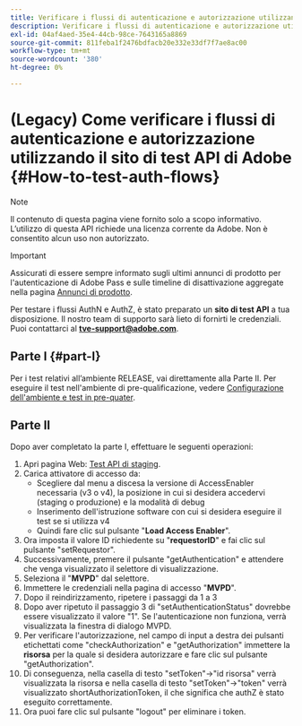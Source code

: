 ```yaml
---
title: Verificare i flussi di autenticazione e autorizzazione utilizzando il sito di test API di Adobe
description: Verificare i flussi di autenticazione e autorizzazione utilizzando il sito di test API di Adobe
exl-id: 04af4aed-35e4-44cb-98ce-7643165a8869
source-git-commit: 811feba1f2476bdfacb20e332e33df7f7ae8ac00
workflow-type: tm+mt
source-wordcount: '380'
ht-degree: 0%

---
```


# (Legacy) Come verificare i flussi di autenticazione e autorizzazione utilizzando il sito di test API di Adobe {#How-to-test-auth-flows}

>[!NOTE]
>
>Il contenuto di questa pagina viene fornito solo a scopo informativo. L’utilizzo di questa API richiede una licenza corrente da Adobe. Non è consentito alcun uso non autorizzato.

>[!IMPORTANT]
>
> Assicurati di essere sempre informato sugli ultimi annunci di prodotto per l&#39;autenticazione di Adobe Pass e sulle timeline di disattivazione aggregate nella pagina [Annunci di prodotto](/help/authentication/product-announcements.md).

Per testare i flussi AuthN e AuthZ, è stato preparato un **sito di test API** a tua disposizione. Il nostro team di supporto sarà lieto di fornirti le credenziali. Puoi contattarci al **tve-support@adobe.com**.


## Parte I {#part-I}

Per i test relativi all’ambiente RELEASE, vai direttamente alla Parte II.  Per eseguire il test nell&#39;ambiente di pre-qualificazione, vedere [Configurazione dell&#39;ambiente e test in pre-quater](/help/authentication/notes-technical/environments/setting-up-your-environment-and-testing-in-prequal.md).

## Parte II

Dopo aver completato la parte I, effettuare le seguenti operazioni:


1. Apri pagina Web: [Test API di staging](https://sp.auth-staging.adobe.com/apitest/api.html).
1. Carica attivatore di accesso da:
   * Scegliere dal menu a discesa la versione di AccessEnabler necessaria (v3 o v4), la posizione in cui si desidera accedervi (staging o produzione) e la modalità di debug
   * Inserimento dell&#39;istruzione software con cui si desidera eseguire il test se si utilizza v4
   * Quindi fare clic sul pulsante &quot;**Load Access Enabler**&quot;.
1. Ora imposta il valore ID richiedente su &quot;**requestorID**&quot; e fai clic sul pulsante &quot;setRequestor&quot;.
1. Successivamente, premere il pulsante &quot;getAuthentication&quot; e attendere che venga visualizzato il selettore di visualizzazione.
1. Seleziona il &quot;**MVPD**&quot; dal selettore.
1. Immettere le credenziali nella pagina di accesso &quot;**MVPD**&quot;.
1. Dopo il reindirizzamento, ripetere i passaggi da 1 a 3
1. Dopo aver ripetuto il passaggio 3 di &quot;setAuthenticationStatus&quot; dovrebbe essere visualizzato il valore &quot;1&quot;. Se l&#39;autenticazione non funziona, verrà visualizzata la finestra di dialogo MVPD.
1. Per verificare l&#39;autorizzazione, nel campo di input a destra dei pulsanti etichettati come &quot;checkAuthorization&quot; e &quot;getAuthorization&quot; immettere la **risorsa** per la quale si desidera autorizzare e fare clic sul pulsante &quot;getAuthorization&quot;.
1. Di conseguenza, nella casella di testo &quot;setToken&quot;-\>&quot;id risorsa&quot; verrà visualizzata la risorsa e nella casella di testo &quot;setToken&quot;-\>&quot;token&quot; verrà visualizzato shortAuthorizationToken, il che significa che authZ è stato eseguito correttamente.
1. Ora puoi fare clic sul pulsante &quot;logout&quot; per eliminare i token.
